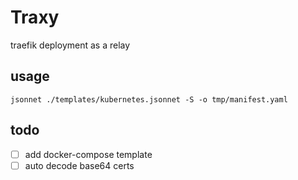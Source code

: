 
# Traxy

traefik deployment as a relay

## usage 
``` jsonnet ./templates/kubernetes.jsonnet -S -o tmp/manifest.yaml  ```

## todo
- [ ] add docker-compose template
- [ ] auto decode base64 certs